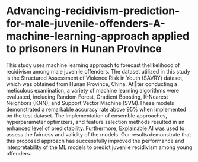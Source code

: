 # Advancing-recidivism-prediction-for-male-juvenile-offenders-A-machine-learning-approach applied to prisoners in Hunan Province
This study uses machine learning approach to forecast thelikelihood of recidivism among male juvenile offenders. The dataset utilized in this study is the Structured Assessment of Violence Risk in Youth (SAVRY) dataset, which was obtained from Hunan Province, China. After conducting a meticulous examination, a variety of machine learning algorithms were evaluated, including Random Forest, Gradient Boosting, K-Nearest Neighbors (KNN), and Support Vector Machine (SVM).These models demonstrated a remarkable accuracy rate above 95% when implemented on the test dataset. The implementation of ensemble approaches, hyperparameter optimizers, and feature selection methods resulted in an enhanced level of predictability. Furthermore, Explainable AI was used to assess the fairness and validity of the models. Our results demonstrate that this proposed approach has successfully improved the performance and interpretability of the ML models to predict juvenile recidivism among young offenders.
